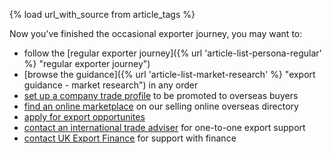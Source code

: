 {% load url_with_source from article_tags %}

Now you’ve finished the occasional exporter journey, you may want to:

- follow the [regular exporter journey]({% url 'article-list-persona-regular' %} "regular exporter journey") 
- [browse the guidance]({% url 'article-list-market-research' %} "export guidance - market research") in any order 
- [set up a company trade profile](https://find-a-buyer.export.great.gov.uk/ "Find a buyer") to be promoted to overseas buyers
- [find an online marketplace](https://selling-online-overseas.export.great.gov.uk/ "Selling online overseas") on our selling online overseas directory
- [apply for export opportunites](/export-opportunities "Export opportunities")
- [contact an international trade adviser](https://www.contactus.trade.gov.uk/office-finder/ "contact an ITA") for one-to-one export support
- [contact UK Export Finance](https://www.contactus.trade.gov.uk/enquiry/topic "contact UKEF") for support with finance
